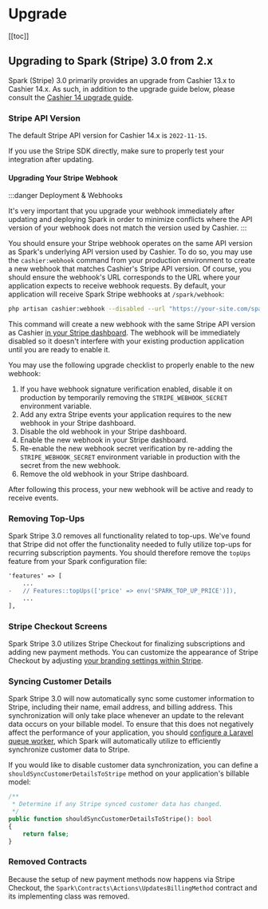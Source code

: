 # Upgrade

[[toc]]

## Upgrading to Spark (Stripe) 3.0 from 2.x

Spark (Stripe) 3.0 primarily provides an upgrade from Cashier 13.x to Cashier 14.x. As such, in addition to the upgrade guide below, please consult the [Cashier 14 upgrade guide](https://github.com/laravel/cashier-stripe/blob/14.x/UPGRADE.md).

### Stripe API Version

The default Stripe API version for Cashier 14.x is `2022-11-15`.

If you use the Stripe SDK directly, make sure to properly test your integration after updating.

#### Upgrading Your Stripe Webhook

:::danger Deployment & Webhooks

It's very important that you upgrade your webhook immediately after updating and deploying Spark in order to minimize conflicts where the API version of your webhook does not match the version used by Cashier.
:::

You should ensure your Stripe webhook operates on the same API version as Spark's underlying API version used by Cashier. To do so, you may use the `cashier:webhook` command from your production environment to create a new webhook that matches Cashier's Stripe API version. Of course, you should ensure the webhook's URL corresponds to the URL where your application expects to receive webhook requests. By default, your application will receive Spark Stripe webhooks at `/spark/webhook`:

```bash
php artisan cashier:webhook --disabled --url "https://your-site.com/spark/webhook"
```

This command will create a new webhook with the same Stripe API version as Cashier [in your Stripe dashboard](https://dashboard.stripe.com/webhooks). The webhook will be immediately disabled so it doesn't interfere with your existing production application until you are ready to enable it.

You may use the following upgrade checklist to properly enable to the new webhook:

1. If you have webhook signature verification enabled, disable it on production by temporarily removing the `STRIPE_WEBHOOK_SECRET` environment variable.
2. Add any extra Stripe events your application requires to the new webhook in your Stripe dashboard.
3. Disable the old webhook in your Stripe dashboard.
4. Enable the new webhook in your Stripe dashboard.
5. Re-enable the new webhook secret verification by re-adding the `STRIPE_WEBHOOK_SECRET` environment variable in production with the secret from the new webhook.
6. Remove the old webhook in your Stripe dashboard.

After following this process, your new webhook will be active and ready to receive events.

### Removing Top-Ups

Spark Stripe 3.0 removes all functionality related to top-ups. We've found that Stripe did not offer the functionality needed to fully utilize top-ups for recurring subscription payments. You should therefore remove the `topUps` feature from your Spark configuration file:

```diff
'features' => [
    ...
-   // Features::topUps(['price' => env('SPARK_TOP_UP_PRICE')]),
    ...
],
```

### Stripe Checkout Screens

Spark Stripe 3.0 utilizes Stripe Checkout for finalizing subscriptions and adding new payment methods. You can customize the appearance of Stripe Checkout by adjusting [your branding settings within Stripe](https://dashboard.stripe.com/settings/branding).

### Syncing Customer Details

Spark Stripe 3.0 will now automatically sync some customer information to Stripe, including their name, email address, and billing address. This synchronization will only take place whenever an update to the relevant data occurs on your billable model. To ensure that this does not negatively affect the performance of your application, you should [configure a Laravel queue worker](https://laravel.com/docs/queues), which Spark will automatically utilize to efficiently synchronize customer data to Stripe.

If you would like to disable customer data synchronization, you can define a `shouldSyncCustomerDetailsToStripe` method on your application's billable model:

```php
/**
 * Determine if any Stripe synced customer data has changed.
 */
public function shouldSyncCustomerDetailsToStripe(): bool
{
    return false;
}
```

### Removed Contracts

Because the setup of new payment methods now happens via Stripe Checkout, the `Spark\Contracts\Actions\UpdatesBillingMethod` contract and its implementing class was removed.

